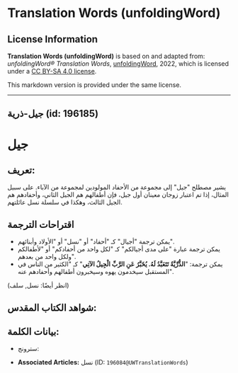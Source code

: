 # Translation Words (unfoldingWord)

## License Information

**Translation Words (unfoldingWord)** is based on and adapted from: _unfoldingWord® Translation Words_, [unfoldingWord](https://unfoldingword.org/utw), 2022, which is licensed under a [CC BY-SA 4.0 license](https://creativecommons.org/licenses/by-sa/4.0/legalcode.en).

This markdown version is provided under the same license.



--------------------------------

## جيل-ذرية (id: 196185)

جيل
===

تعريف:
------

يشير مصطلح "جيل" إلى مجموعة من الأحفاد المولودين لمجموعة من الآباء. على سبيل المثال، إذا تم اعتبار زوجان معينان أول جيل، فإن أطفالهم هم الجيل الثاني، وأحفادهم هم الجيل الثالث، وهكذا في سلسلة نسل عائلتهم.

اقتراحات الترجمة
----------------

* يمكن ترجمة "أجيال" كـ "أحفاد" أو "نسل" أو "الأولاد وأبنائهم".
* يمكن ترجمة عبارة "على مدى أجيالكم" كـ "لكل واحد من أحفادكم" أو "لأطفالكم ولكل واحد من بعدهم".
* يمكن ترجمة: "**الذُّرِّيَّةُ تَتَعَبَّدُ لَهُ. يُخَبَّرُ عَنِ الرَّبِّ الْجِيلُ الآتِي**" كـ "الكثير من الناس في المستقبل سيخدمون يهوه وسيخبرون أطفالهم وأحفادهم عنه".

(انظر أيضًا: نسل, سلف)

شواهد الكتاب المقدس:
--------------------

بيانات الكلمة:
--------------

* سترونج:

* **Associated Articles:** نسل (ID: `196084@UWTranslationWords`)

